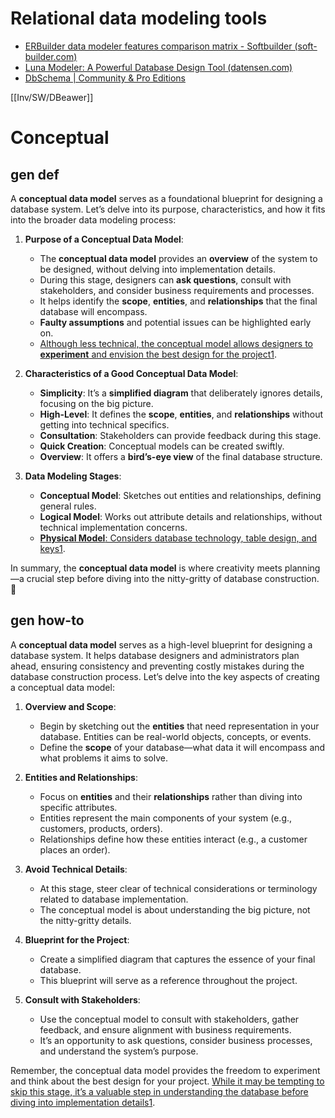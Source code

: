 

# Relational data modeling tools 
- [ERBuilder data modeler features comparison matrix - Softbuilder (soft-builder.com)](https://soft-builder.com/features/)
- [Luna Modeler: A Powerful Database Design Tool (datensen.com)](https://www.datensen.com/data-modeling/luna-modeler-for-relational-databases.html)
- [DbSchema | Community & Pro Editions](https://dbschema.com/editions.html)

[[Inv/SW/DBeawer]]


# Conceptual
## gen def
A **conceptual data model** serves as a foundational blueprint for designing a database system. Let’s delve into its purpose, characteristics, and how it fits into the broader data modeling process:

1. **Purpose of a Conceptual Data Model**:
    
    - The **conceptual data model** provides an **overview** of the system to be designed, without delving into implementation details.
    - During this stage, designers can **ask questions**, consult with stakeholders, and consider business requirements and processes.
    - It helps identify the **scope**, **entities**, and **relationships** that the final database will encompass.
    - **Faulty assumptions** and potential issues can be highlighted early on.
    - [Although less technical, the conceptual model allows designers to **experiment** and envision the best design for the project](https://www.gleek.io/blog/conceptual-data-model.html)[1](https://www.gleek.io/blog/conceptual-data-model.html).
2. **Characteristics of a Good Conceptual Data Model**:
    
    - **Simplicity**: It’s a **simplified diagram** that deliberately ignores details, focusing on the big picture.
    - **High-Level**: It defines the **scope**, **entities**, and **relationships** without getting into technical specifics.
    - **Consultation**: Stakeholders can provide feedback during this stage.
    - **Quick Creation**: Conceptual models can be created swiftly.
    - **Overview**: It offers a **bird’s-eye view** of the final database structure.
3. **Data Modeling Stages**:
    
    - **Conceptual Model**: Sketches out entities and relationships, defining general rules.
    - **Logical Model**: Works out attribute details and relationships, without technical implementation concerns.
    - [**Physical Model**: Considers database technology, table design, and keys](https://www.gleek.io/blog/conceptual-data-model.html)[1](https://www.gleek.io/blog/conceptual-data-model.html).

In summary, the **conceptual data model** is where creativity meets planning—a crucial step before diving into the nitty-gritty of database construction. 🌟
## gen how-to
A **conceptual data model** serves as a high-level blueprint for designing a database system. It helps database designers and administrators plan ahead, ensuring consistency and preventing costly mistakes during the database construction process. Let’s delve into the key aspects of creating a conceptual data model:

1. **Overview and Scope**:
    
    - Begin by sketching out the **entities** that need representation in your database. Entities can be real-world objects, concepts, or events.
    - Define the **scope** of your database—what data it will encompass and what problems it aims to solve.
2. **Entities and Relationships**:
    
    - Focus on **entities** and their **relationships** rather than diving into specific attributes.
    - Entities represent the main components of your system (e.g., customers, products, orders).
    - Relationships define how these entities interact (e.g., a customer places an order).
3. **Avoid Technical Details**:
    
    - At this stage, steer clear of technical considerations or terminology related to database implementation.
    - The conceptual model is about understanding the big picture, not the nitty-gritty details.
4. **Blueprint for the Project**:
    
    - Create a simplified diagram that captures the essence of your final database.
    - This blueprint will serve as a reference throughout the project.
5. **Consult with Stakeholders**:
    
    - Use the conceptual model to consult with stakeholders, gather feedback, and ensure alignment with business requirements.
    - It’s an opportunity to ask questions, consider business processes, and understand the system’s purpose.

Remember, the conceptual data model provides the freedom to experiment and think about the best design for your project. [While it may be tempting to skip this stage, it’s a valuable step in understanding the database before diving into implementation details](https://www.gleek.io/blog/conceptual-data-model.html)[1](https://www.gleek.io/blog/conceptual-data-model.html).